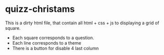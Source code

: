 # quizz-christams

This is a dirty html file, that contain all html + css + js to displaying a grid of square. 
- Each square corresponds to a question.
- Each line corresponds to a theme
- There is a button for disable 4 last column
